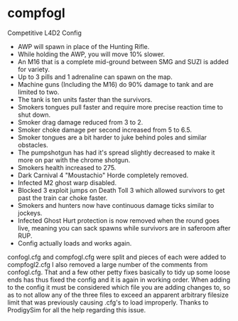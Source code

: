 compfogl
========
Competitive L4D2 Config


- AWP will spawn in place of the Hunting Rifle.
- While holding the AWP, you will move 10% slower.
- An M16 that is a complete mid-ground between SMG and SUZI is added for variety.
- Up to 3 pills and 1 adrenaline can spawn on the map.
- Machine guns (Including the M16) do 90% damage to tank and are limited to two.
- The tank is ten units faster than the survivors.
- Smokers tongues pull faster and require more precise reaction time to shut down. 
- Smoker drag damage reduced from 3 to 2.
- Smoker choke damage per second increased from 5 to 6.5.
- Smoker tongues are a bit harder to juke behind poles and similar obstacles.
- The pumpshotgun has had it's spread slightly decreased to make it more on par with the chrome shotgun.
- Smokers health increased to 275.
- Dark Carnival 4 "Moustachio" Horde completely removed.
- Infected M2 ghost warp disabled.
- Blocked 3 exploit jumps on Death Toll 3 which allowed survivors to get past the train car choke faster.
- Smokers and hunters now have continuous damage ticks similar to jockeys.
- Infected Ghost Hurt protection is now removed when the round goes live, meaning you can sack spawns while survivors are in saferoom after RUP.
- Config actually loads and works again.

confogl.cfg and compfogl.cfg were split and pieces of each were added to compfogl2.cfg I also removed a large number of the comments from confogl.cfg. That and a few other petty fixes basically to tidy up some loose ends has thus fixed the config and it is again in working order. 
When adding to the config it must be considered which file you are adding changes to, so as to not allow any of the three files to exceed an apparent arbitrary filesize limit that was previously causing .cfg's to load improperly.
Thanks to ProdigySim for all the help regarding this issue. 